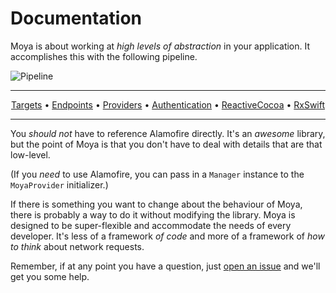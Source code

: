Documentation
=============

Moya is about working at *high levels of abstraction* in your application.
It accomplishes this with the following pipeline.

![Pipeline](https://raw.github.com/Moya/Moya/master/web/pipeline.png)

----------------

<p align="center">
    <a href="Targets.md">Targets</a> &bull; <a href="Endpoints.md">Endpoints</a> &bull; <a href="Providers.md">Providers</a> &bull; <a href="Authentication.md">Authentication</a> &bull; <a href="ReactiveCocoa.md">ReactiveCocoa</a> &bull; <a href="RxSwift.md">RxSwift</a>
</p>

----------------

You _should not_ have to reference Alamofire directly. It's an _awesome_
library, but the point of Moya is that you don't have to deal with details
that are that low-level.

(If you _need_ to use Alamofire, you can pass in a `Manager` instance to the
`MoyaProvider` initializer.)

If there is something you want to change about the behaviour of Moya, there is
probably a way to do it without modifying the library. Moya is designed to be
super-flexible and accommodate the needs of every developer. It's less of a
framework _of code_ and more of a framework of _how to think_ about network
requests.

Remember, if at any point you have a question, just [open an issue](http://github.com/Moya/Moya/issues/new)
and we'll get you some help.
